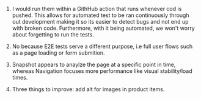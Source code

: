 1. I would run them within a GithHub action that runs whenever cod is pushed. This allows for automated test to be ran continuously through out development making it so its easier to detect bugs and not end up with broken code. Furthermore, with it being automated, we won't worry about forgetting to run the tests.

2. No because E2E tests serve a different purpose, i.e full user flows such as a page loading or form submition. 

3. Snapshot appears to anaylze the page at a specific point in time, whereas Navigation focuses more performance like visual stability/load times. 

4. Three things to improve: add alt for images in product items. 

